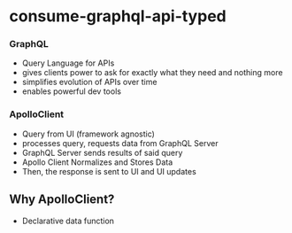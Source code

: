 # consume-graphql-api-typed

### GraphQL 
- Query Language for APIs 
- gives clients power to ask for exactly what they need and nothing more 
- simplifies evolution of APIs over time 
- enables powerful dev tools 

### ApolloClient
- Query from UI (framework agnostic)
- processes query, requests data from GraphQL Server 
- GraphQL Server sends results of said query
- Apollo Client Normalizes and Stores Data 
- Then, the response is sent to UI and UI updates

## Why ApolloClient?
- Declarative data function 

